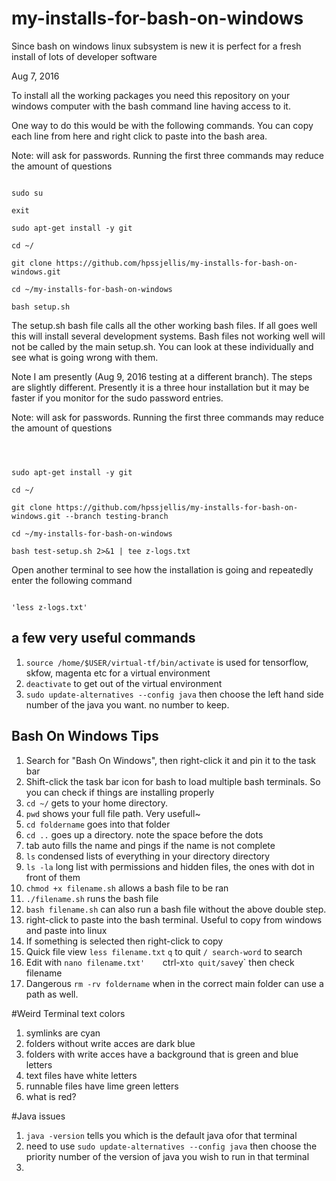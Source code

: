 # my-installs-for-bash-on-windows
Since bash on windows linux subsystem is new it is perfect for a fresh install of lots of developer software



Aug 7, 2016

To install all the working packages you need this repository on your windows computer with the bash command line having access to it.

One way to do this would be with the following commands. You can copy each line from here and right click to paste into the bash area.

Note: will ask for passwords. Running the first three commands may reduce the amount of questions

```

sudo su

exit

sudo apt-get install -y git

cd ~/

git clone https://github.com/hpssjellis/my-installs-for-bash-on-windows.git

cd ~/my-installs-for-bash-on-windows

bash setup.sh

```

The setup.sh bash file calls all the other working bash files. If all goes well this will install several development systems. Bash files not working well will not be called by the main setup.sh. You can look at these individually and see what is going wrong with them.

Note I am presently (Aug 9, 2016 testing at a different branch). The steps are slightly different. Presently it is a three hour installation but it may be faster if you monitor for the sudo password entries.


Note: will ask for passwords. Running the first three commands may reduce the amount of questions
```



sudo apt-get install -y git

cd ~/

git clone https://github.com/hpssjellis/my-installs-for-bash-on-windows.git --branch testing-branch

cd ~/my-installs-for-bash-on-windows

bash test-setup.sh 2>&1 | tee z-logs.txt
```

Open another terminal to see how the installation is going and repeatedly enter the following command
```

'less z-logs.txt'

```






## a few very useful commands
1. `source /home/$USER/virtual-tf/bin/activate` is used for tensorflow, skfow, magenta etc for a virtual environment
2. `deactivate` to get out of the virtual environment
3. `sudo update-alternatives --config java` then choose the left hand side number of the java you want. no number to keep.


## Bash On Windows Tips

1. Search for "Bash On Windows", then right-click it and pin it to the task bar
2. Shift-click the task bar icon for bash to load multiple bash terminals. So you can check if things are installing properly
3. `cd ~/` gets to your home directory.
4. `pwd` shows your full file path. Very usefull~
4. `cd foldername` goes into that folder
4. `cd ..` goes up a directory. note the space before the dots
5. tab auto fills the name and pings if the name is not complete
6. `ls` condensed lists of everything in your directory directory
7. `ls -la` long list with permissions and hidden files, the ones with  dot in front of them
8. `chmod +x filename.sh` allows a bash file to be ran
9. `./filename.sh` runs the bash file
10. `bash filename.sh` can also run a bash file without the above double step.
11. right-click to paste into the bash terminal. Useful to copy from windows and paste into linux
12. If something is selected then right-click to copy
13. Quick file view `less filename.txt`    `q` to quit     `/ search-word` to search
14. Edit with `nano filename.txt'    `ctrl-x` to quit/save `y` then check filename 
15. Dangerous `rm -rv foldername` when in the correct main folder can use a path as well.
 
#Weird Terminal text colors

1. symlinks are cyan
2. folders without write acces are dark blue
3. folders with write acces have a background that is green and blue letters
4. text files have white letters
5. runnable files have lime green letters
6. what is red?




#Java issues

1. `java -version` tells you which is the default java ofor that terminal
2. need to use `sudo update-alternatives --config java` then choose the priority number of the version of java you wish to run in that terminal
3. 
